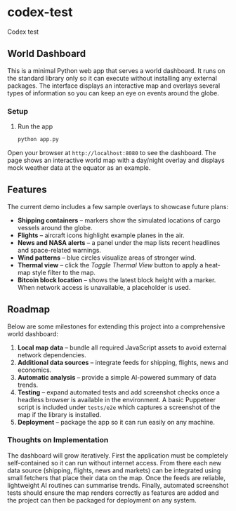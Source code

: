 # codex-test
Codex test

## World Dashboard

This is a minimal Python web app that serves a world dashboard.  It runs on the
standard library only so it can execute without installing any external
packages.  The interface displays an interactive map and overlays several types
of information so you can keep an eye on events around the globe.

### Setup

1. Run the app
   ```bash
   python app.py
   ```

Open your browser at `http://localhost:8080` to see the dashboard. The page
shows an interactive world map with a day/night overlay and displays mock
weather data at the equator as an example.

## Features

The current demo includes a few sample overlays to showcase future plans:

* **Shipping containers** – markers show the simulated locations of cargo
  vessels around the globe.
* **Flights** – aircraft icons highlight example planes in the air.
* **News and NASA alerts** – a panel under the map lists recent headlines and
  space-related warnings.
* **Wind patterns** – blue circles visualize areas of stronger wind.
* **Thermal view** – click the *Toggle Thermal View* button to apply a heat-map
  style filter to the map.
* **Bitcoin block location** – shows the latest block height with a marker. When
  network access is unavailable, a placeholder is used.

## Roadmap

Below are some milestones for extending this project into a comprehensive world
dashboard:

1. **Local map data** – bundle all required JavaScript assets to avoid external
   network dependencies.
2. **Additional data sources** – integrate feeds for shipping, flights, news and
   economics.
3. **Automatic analysis** – provide a simple AI-powered summary of data
   trends.
4. **Testing** – expand automated tests and add screenshot checks once a
   headless browser is available in the environment. A basic Puppeteer script
   is included under `tests/e2e` which captures a screenshot of the map if the
   library is installed.
5. **Deployment** – package the app so it can run easily on any machine.

### Thoughts on Implementation

The dashboard will grow iteratively.  First the application must be completely
self-contained so it can run without internet access.  From there each new data
source (shipping, flights, news and markets) can be integrated using small
fetchers that place their data on the map.  Once the feeds are reliable,
lightweight AI routines can summarise trends.  Finally, automated screenshot
tests should ensure the map renders correctly as features are added and the
project can then be packaged for deployment on any system.
